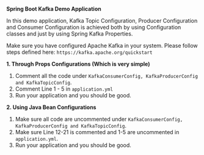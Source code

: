 **Spring Boot Kafka Demo Application**

In this demo application, Kafka Topic Configuration, Producer Configuration and Consumer Configuration is achieved both by using Configuration classes and just by using Spring Kafka Properties.

Make sure you have configured Apache Kafka in your system. Please follow steps defined here: `https://kafka.apache.org/quickstart`

**1. Through Props Configurations (Which is very simple)**
1. Comment all the code under `KafkaConsumerConfig, KafkaProducerConfig and KafkaTopicConfig`.
2. Comment Line 1 - 5 in `application.yml`
3. Run your application and you should be good.

**2. Using Java Bean Configurations**
1. Make sure all code are uncommented under `KafkaConsumerConfig, KafkaProducerConfig and KafkaTopicConfig`.
2. Make sure Line 12-21 is commented and 1-5 are uncommented in `application.yml`.
3. Run your application and you should be good.
